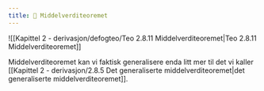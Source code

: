 ```yaml
---
title: 📄 Middelverditeoremet
---
```


![[Kapittel 2 - derivasjon/defogteo/Teo 2.8.11 Middelverditeoremet|Teo 2.8.11 Middelverditeoremet]]


Middelverditeoremet kan vi faktisk generalisere enda litt mer til det vi kaller [[Kapittel 2 - derivasjon/2.8.5 Det generaliserte middelverditeoremet|det generaliserte middelverditeoremet]].
